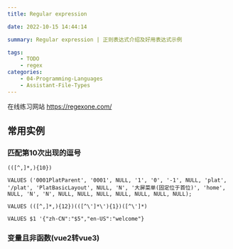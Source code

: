```yaml
---
title: Regular expression

date: 2022-10-15 14:44:14

summary: Regular expression | 正则表达式介绍及好用表达式示例

tags:
    - TODO
    - regex
categories:
    - 04-Programming-Languages
    - Assistant-File-Types
---
```


在线练习网站 https://regexone.com/

## 常用实例

### 匹配第10次出现的逗号

```
(([^,]*,){10})
```

```
VALUES ('0001PlatParent', '0001', NULL, '1', '0', '-1', NULL, 'plat', '/plat', 'PlatBasicLayout', NULL, 'N', '大屏菜单(固定位于首位)', 'home', NULL, 'N', 'N', NULL, NULL, NULL, NULL, NULL, NULL, NULL);

VALUES (([^,]*,){12})(([^\']*\'){1})([^\']*)

VALUES $1 '{"zh-CN":"$5","en-US":"welcome"}

```

### 变量且非函数(vue2转vue3)
